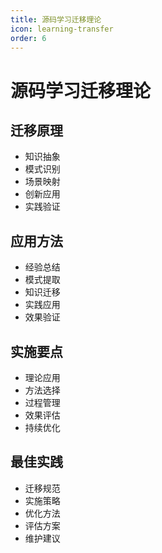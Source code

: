 ```yaml
---
title: 源码学习迁移理论
icon: learning-transfer
order: 6
---
```


# 源码学习迁移理论

## 迁移原理
- 知识抽象
- 模式识别
- 场景映射
- 创新应用
- 实践验证

## 应用方法
- 经验总结
- 模式提取
- 知识迁移
- 实践应用
- 效果验证

## 实施要点
- 理论应用
- 方法选择
- 过程管理
- 效果评估
- 持续优化

## 最佳实践
- 迁移规范
- 实施策略
- 优化方法
- 评估方案
- 维护建议
